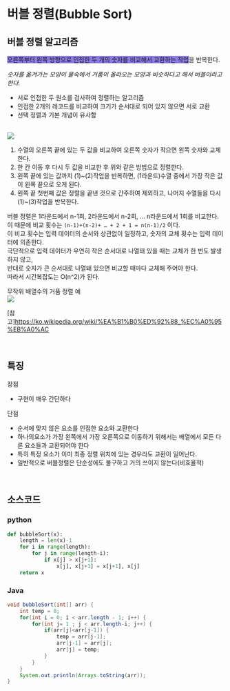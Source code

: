 # 버블 정렬(Bubble Sort)

## 버블 정렬 알고리즘

<span style="background-color:#8c7ae6">오른쪽부터 왼쪽 방향으로 인접한 두 개의 숫자를 비교해서 교환하는 작업</span>을 반복한다.

*숫자를 옮겨가는 모양이 물속에서 거품이 올라오는 모양과 비슷하다고 해서 버블이라고 한다.*

- 서로 인접한 두 원소를 검사하여 정렬하는 알고리즘
- 인접한 2개의 레코드를 비교하여 크기가 순서대로 되어 있지 않으면 서로 교환
- 선택 정렬과 기본 개념이 유사함

<br>

<img src="https://i.imgur.com/OPRV2ez.gif">

1. 수열의 오른쪽 끝에 있는 두 값을 비교하여 오른쪽 숫자가 작으면 왼쪽 숫자와 교체한다.
2. 한 칸 이동 후 다시 두 값을 비교한 후 위와 같은 방법으로 정렬한다.
3. 왼쪽 끝에 있는 값까지 (1)~(2)작업을 반복하면, (1라운드)수열 중에서 가장 작은 값이 왼쪽 끝으로 오게 된다. 
4. 왼쪽 끝 첫번째 값은 정렬을 끝낸 것으로 간주하여 제외하고, 나머지 수열들을 다시 (1)~(3)작업을 반복한다.

버블 정렬은 1라운드에서 n-1회, 2라운드에서 n-2회, ... n라운드에서 1회를 비교한다.  
이 때문에 비교 횟수는 `(n-1)+(n-2)+ … + 2 + 1 = n(n-1)/2` 이다.  
이 비교 횟수는 입력 데이터의 순서와 상관없이 일정하고, 숫자의 교체 횟수는 입력 데이터에 의존한다.  
극단적으로 입력 데이터가 우연히 작은 순서대로 나열돼 있을 때는 교체가 한 번도 발생하지 않고,  
반대로 숫자가 큰 순서대로 나열돼 있으면 비교할 때마다 교체해 주어야 한다.  
따라서 시간복잡도는 O(n^2)가 된다.


무작위 배열수의 거품 정렬 예  
<img src ="https://upload.wikimedia.org/wikipedia/commons/3/37/Bubble_sort_animation.gif">

[참고]https://ko.wikipedia.org/wiki/%EA%B1%B0%ED%92%88_%EC%A0%95%EB%A0%AC

<br>

## 특징
장점
- 구현이 매우 간단하다

단점
- 순서에 맞지 않은 요소를 인접한 요소와 교환한다
- 하나의요소가 가장 왼쪽에서 가장 오른쪽으로 이동하기 위해서는 배열에서 모든 다른 요소들과 교환되어야 한다
- 특히 특정 요소가 이미 최종 정렬 위치에 있는 경우라도 교환이 일어난다.
- 일반적으로 버블정렬은 단순성에도 불구하고 거의 쓰이지 않는다(비효율적)

<br>

## 소스코드

### python
```python
def bubbleSort(x):
	length = len(x)-1
	for i in range(length):
		for j in range(length-i):
			if x[j] > x[j+1]:
				x[j], x[j+1] = x[j+1], x[j]
	return x
```
### Java
```java
void bubbleSort(int[] arr) {
    int temp = 0;
	for(int i = 0; i < arr.length - 1; i++) {
		for(int j= 1 ; j < arr.length-i; j++) {
			if(arr[j]<arr[j-1]) {
				temp = arr[j-1];
				arr[j-1] = arr[j];
				arr[j] = temp;
			}
		}
	}
	System.out.println(Arrays.toString(arr));
}
```

